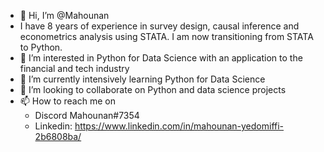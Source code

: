 - 👋 Hi, I’m @Mahounan
- I have 8 years of experience in survey design, causal inference and econometrics analysis using STATA. I am now transitioning from STATA to Python.
- 👀 I’m interested in Python for Data Science with an application to the financial and tech industry
- 🌱 I’m currently intensively learning Python for Data Science
- 💞️ I’m looking to collaborate on Python and data science projects
- 📫 How to reach me on 
  - Discord Mahounan#7354
  - Linkedin: https://www.linkedin.com/in/mahounan-yedomiffi-2b6808ba/

<!---
Mahounan/Mahounan is a ✨ special ✨ repository because its `README.md` (this file) appears on your GitHub profile.
You can click the Preview link to take a look at your changes.
--->
